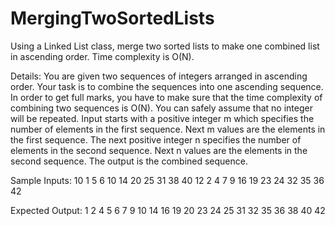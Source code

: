 # MergingTwoSortedLists
Using a Linked List class, merge two sorted lists to make one combined list in ascending order. Time complexity is O(N).

Details:
You are given two sequences of integers arranged in ascending order. Your task is to combine the sequences into one ascending sequence. In order to get full marks, you have to make sure that the time complexity of combining two
sequences is O(N). You can safely assume that no integer will be repeated. Input starts with a positive integer m which specifies the number of elements in the first sequence. Next m values are the elements in the first sequence. The next positive
integer n specifies the number of elements in the second sequence. Next n values are the elements in the second sequence. The output is the combined sequence.

Sample Inputs: 
10 1 5 6 10 14 20 25 31 38 40
12 2 4 7 9 16 19 23 24 32 35 36 42

Expected Output:
1 2 4 5 6 7 9 10 14 16 19 20 23 24 25 31 32 35 36 38 40 42
